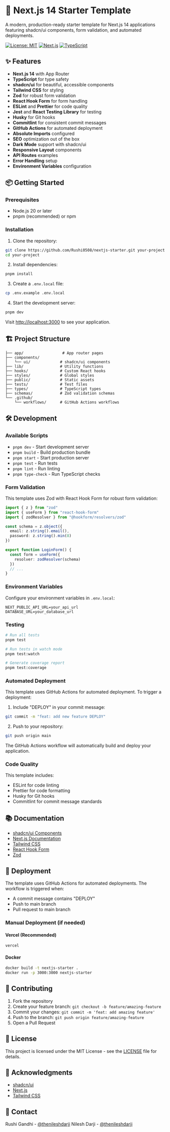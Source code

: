 # 🚀 Next.js 14 Starter Template

A modern, production-ready starter template for Next.js 14 applications featuring shadcn/ui components, form validation, and automated deployments.

[![License: MIT](https://img.shields.io/badge/License-MIT-yellow.svg)](https://opensource.org/licenses/MIT)
[![Next.js](https://img.shields.io/badge/Next.js-14.0-blueviolet.svg)](https://nextjs.org/)
[![TypeScript](https://img.shields.io/badge/TypeScript-5.0-blue.svg)](https://www.typescriptlang.org/)

## ✨ Features

- **Next.js 14** with App Router
- **TypeScript** for type safety
- **shadcn/ui** for beautiful, accessible components
- **Tailwind CSS** for styling
- **Zod** for robust form validation
- **React Hook Form** for form handling
- **ESLint** and **Prettier** for code quality
- **Jest** and **React Testing Library** for testing
- **Husky** for Git hooks
- **Commitlint** for consistent commit messages
- **GitHub Actions** for automated deployment
- **Absolute Imports** configured
- **SEO** optimization out of the box
- **Dark Mode** support with shadcn/ui
- **Responsive Layout** components
- **API Routes** examples
- **Error Handling** setup
- **Environment Variables** configuration

## 📦 Getting Started

### Prerequisites

- Node.js 20 or later
- pnpm (recommended) or npm

### Installation

1. Clone the repository:
```bash
git clone https://github.com/Rushi0508/nextjs-starter.git your-project
cd your-project
```

2. Install dependencies:
```bash
pnpm install
```

3. Create a `.env.local` file:
```bash
cp .env.example .env.local
```

4. Start the development server:
```bash
pnpm dev
```

Visit [http://localhost:3000](http://localhost:3000) to see your application.

## 🏗️ Project Structure

```
├── app/                 # App router pages
├── components/         
│   └── ui/             # shadcn/ui components
├── lib/                # Utility functions
├── hooks/              # Custom React hooks
├── styles/             # Global styles
├── public/             # Static assets
├── tests/              # Test files
├── types/              # TypeScript types
├── schemas/            # Zod validation schemas
└── .github/
    └── workflows/      # GitHub Actions workflows
```

## 🛠️ Development

### Available Scripts

- `pnpm dev` - Start development server
- `pnpm build` - Build production bundle
- `pnpm start` - Start production server
- `pnpm test` - Run tests
- `pnpm lint` - Run linting
- `pnpm type-check` - Run TypeScript checks

### Form Validation

This template uses Zod with React Hook Form for robust form validation:

```typescript
import { z } from "zod"
import { useForm } from "react-hook-form"
import { zodResolver } from "@hookform/resolvers/zod"

const schema = z.object({
  email: z.string().email(),
  password: z.string().min(8)
})

export function LoginForm() {
  const form = useForm({
    resolver: zodResolver(schema)
  })
  // ...
}
```

### Environment Variables

Configure your environment variables in `.env.local`:

```env
NEXT_PUBLIC_API_URL=your_api_url
DATABASE_URL=your_database_url
```

### Testing

```bash
# Run all tests
pnpm test

# Run tests in watch mode
pnpm test:watch

# Generate coverage report
pnpm test:coverage
```

### Automated Deployment

This template uses GitHub Actions for automated deployment. To trigger a deployment:

1. Include "DEPLOY" in your commit message:
```bash
git commit -m "feat: add new feature DEPLOY"
```

2. Push to your repository:
```bash
git push origin main
```

The GitHub Actions workflow will automatically build and deploy your application.

### Code Quality

This template includes:

- ESLint for code linting
- Prettier for code formatting
- Husky for Git hooks
- Commitlint for commit message standards

## 📚 Documentation

- [shadcn/ui Components](https://ui.shadcn.com)
- [Next.js Documentation](https://nextjs.org/docs)
- [Tailwind CSS](https://tailwindcss.com/docs)
- [React Hook Form](https://react-hook-form.com)
- [Zod](https://zod.dev)

## 🚀 Deployment

The template uses GitHub Actions for automated deployments. The workflow is triggered when:
- A commit message contains "DEPLOY"
- Push to main branch
- Pull request to main branch

### Manual Deployment (if needed)

#### Vercel (Recommended)
```bash
vercel
```

#### Docker
```bash
docker build -t nextjs-starter .
docker run -p 3000:3000 nextjs-starter
```

## 🤝 Contributing

1. Fork the repository
2. Create your feature branch: `git checkout -b feature/amazing-feature`
3. Commit your changes: `git commit -m 'feat: add amazing feature'`
4. Push to the branch: `git push origin feature/amazing-feature`
5. Open a Pull Request

## 📄 License

This project is licensed under the MIT License - see the [LICENSE](LICENSE) file for details.

## 🙏 Acknowledgments

- [shadcn/ui](https://ui.shadcn.com)
- [Next.js](https://nextjs.org)
- [Tailwind CSS](https://tailwindcss.com)


## 📧 Contact

Rushi Gandhi - [@thenileshdarji](https://twitter.com/thenileshdarji)
Nilesh Darji - [@thenileshdarji](https://twitter.com/thenileshdarji)
